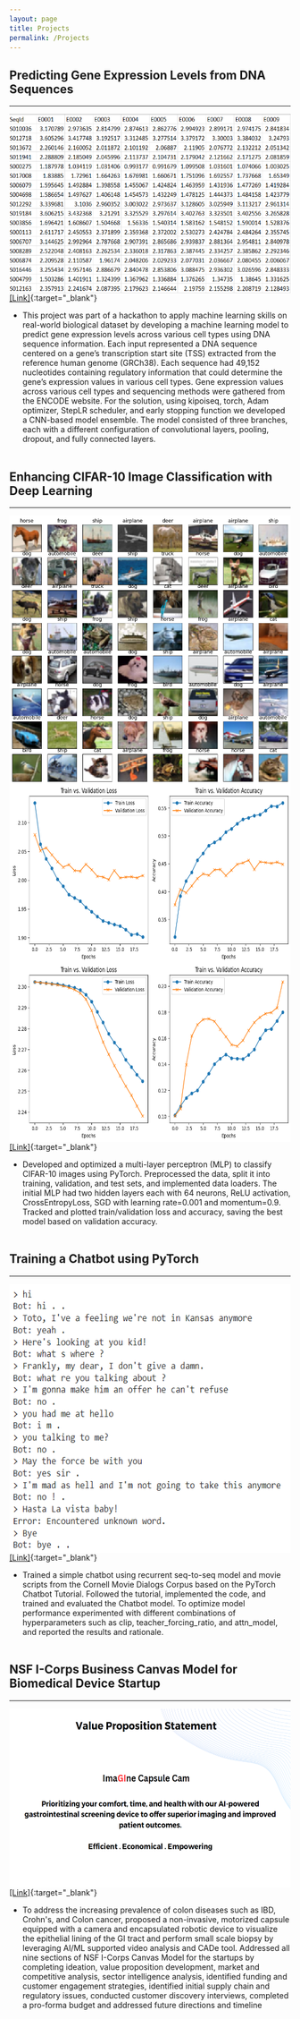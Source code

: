 ```yaml
---
layout: page
title: Projects
permalink: /Projects
---
```

## __Predicting Gene Expression Levels from DNA Sequences__ 
***

<p class="full-width"><img src="/public/hackathonmodel.png" style="width:36rem;height:20rem" align="left"/></p><br><br><br><br><br><br><br><br><br><br><br><br><br><br>

[[Link]](https://github.com/atmanajoshi/gene-expression-prediction-project){:target="_blank"}<br>
- This project was part of a hackathon to apply machine learning skills on real-world biological dataset by developing a machine learning model to predict gene expression levels across various cell types using DNA sequence information. Each input represented a DNA sequence centered on a gene’s transcription start site (TSS) extracted from the reference human genome (GRCh38). Each sequence had 49,152 nucleotides containing regulatory information that could determine the gene’s expression values in various cell types. Gene expression values across various cell types and sequencing methods were gathered from the ENCODE website. For the solution, using kipoiseq, torch, Adam optimizer, StepLR scheduler, and early stopping function we developed a CNN-based model ensemble. The model consisted of three branches, each with a different configuration of convolutional layers, pooling, dropout, and fully connected layers.<br><br>

## __Enhancing CIFAR-10 Image Classification with Deep Learning__ 
***

<p class="full-width"><img src="/public/cifar0.png" style="width:36rem;height:30rem" align="left"/></p><br>
<p class="full-width"><img src="/public/cifar1.png" style="width:36rem;height:20rem" align="left"/></p><br>
<p class="full-width"><img src="/public/cifar2.png" style="width:36rem;height:20rem" align="left"/></p><br>
<br><br><br><br><br><br><br><br><br><br><br><br><br><br><br><br><br><br><br><br><br><br><br>

[[Link]](https://github.com/atmanajoshi/enhance-cifar10-image-classification){:target="_blank"}<br>
- Developed and optimized a multi-layer perceptron (MLP) to classify CIFAR-10 images using PyTorch. Preprocessed the data, split it into training, validation, and test sets, and implemented data loaders. The initial MLP had two hidden layers each with 64 neurons, ReLU activation, CrossEntropyLoss, SGD with learning rate=0.001 and momentum=0.9. Tracked and plotted train/validation loss and accuracy, saving the best model based on validation accuracy.
<br><br>

## __Training a Chatbot using PyTorch__ 
***

<p class="full-width"><img src="/public/chatbot.png" style="width:36rem;height:30rem" align="left"/>
</p><br><br><br><br><br><br><br><br><br><br><br><br><br><br>

[[Link]](https://github.com/atmanajoshi/train-chatbot-pytorch-project){:target="_blank"}<br>
 - Trained a simple chatbot using recurrent seq-to-seq model and movie scripts from the Cornell Movie Dialogs Corpus based on the PyTorch Chatbot Tutorial. Followed the tutorial, implemented the code, and trained and evaluated the Chatbot model. To optimize model performance experimented with different combinations of hyperparameters such as clip, teacher_forcing_ratio, and attn_model, and reported the results and rationale.
 <br><br>

## __NSF I-Corps Business Canvas Model for Biomedical Device Startup__ 
***

<p class="full-width"><img src="/public/nsfcanvas.png" style="width:36rem;height:20rem" align="left"/></p><br><br><br><br><br><br><br><br><br><br><br><br><br><br>

[[Link]](https://github.com/atmanajoshi/nsf-icorps-business-canvas){:target="_blank"}<br>
 - To address the increasing prevalence of colon diseases such as IBD, Crohn's, and Colon cancer, proposed a non-invasive, motorized capsule equipped with a camera and encapsulated robotic device to visualize the epithelial lining of the GI tract and perform small scale biopsy by leveraging AI/ML supported video analysis and CADe tool. Addressed all nine sections of NSF I-Corps Canvas Model for the startups by completing ideation, value proposition development, market and competitive analysis, sector intelligence analysis, identified funding and customer engagement strategies, identified initial supply chain and regulatory issues, conducted customer discovery interviews, completed a pro-forma budget and addressed future directions and timeline <br><br>


